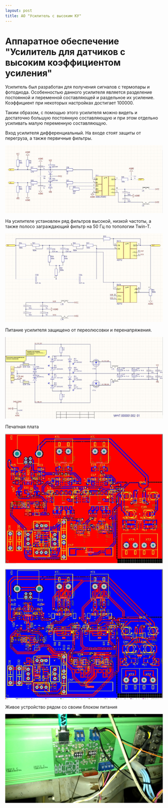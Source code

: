 ```yaml
---
layout: post
title: АО "Усилитель с высоким КУ"
---
```


# Аппаратное обеспечение "Усилитель для датчиков с высоким коэффициентом усиления"

Усилитель был разработан для получения сигналов с термопары и фотодиода. Особенностью данного усилителя является разделение постоянной и переменной составляющей и раздельное их усиление. Коэффициент при некоторых настройках достигает 100000.

Таким образом, с помощью этого усилителя можно видеть и достаточно большую постоянную составляющую и при этом отдельно усиливать малую переменную составляющую.

Вход усилителя дифференциальный. На входе стоят защиты от перегруза, а также первичные фильтры.

![](/images/usbAmp/SCH_0.JPG)

На усилителе установлен ряд фильтров высокой, низкой частоты, а также полосо заграждающий фильтр на 50 Гц по топологии Twin-T.

![](/images/usbAmp/SCH_1.JPG)

Питание усилителя защищено от переолюсовки и перенапряжения.

![](/images/usbAmp/SCH_2.jpg)

Печатная плата

![](/images/usbAmp/PCB_TOP.jpg)

![](/images/usbAmp/PCB_BOT.jpg)

Живое устройство рядом со своим блоком питания


![](/images/usbAmp/REAL.jpg)